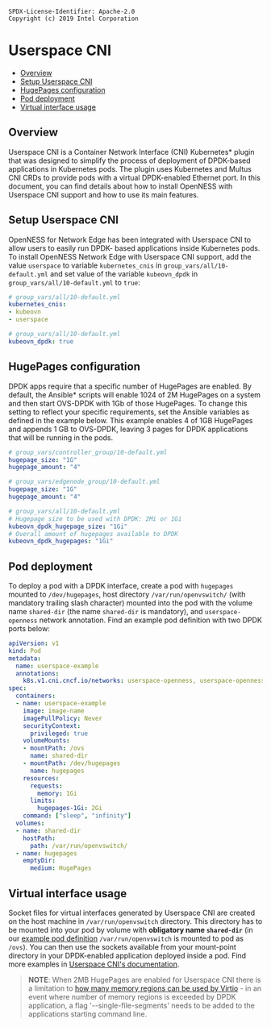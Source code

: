 ```text
SPDX-License-Identifier: Apache-2.0
Copyright (c) 2019 Intel Corporation
```
<!-- omit in toc -->
# Userspace CNI
- [Overview](#overview)
- [Setup Userspace CNI](#setup-userspace-cni)
- [HugePages configuration](#hugepages-configuration)
- [Pod deployment](#pod-deployment)
- [Virtual interface usage](#virtual-interface-usage)

## Overview

Userspace CNI is a Container Network Interface (CNI) Kubernetes\* plugin that was designed to simplify the process of deployment of DPDK-based applications in Kubernetes pods. The plugin uses Kubernetes and Multus CNI CRDs to provide pods with a virtual DPDK-enabled Ethernet port. In this document, you can find details about how to install OpenNESS with Userspace CNI support and how to use its main features.

## Setup Userspace CNI

OpenNESS for Network Edge has been integrated with Userspace CNI to allow users to easily run DPDK- based applications inside Kubernetes pods. To install OpenNESS Network Edge with Userspace CNI support, add the value `userspace` to variable `kubernetes_cnis` in `group_vars/all/10-default.yml` and set value of the variable `kubeovn_dpdk` in `group_vars/all/10-default.yml` to `true`:

```yaml
# group_vars/all/10-default.yml
kubernetes_cnis:
- kubeovn
- userspace
```

```yaml
# group_vars/all/10-default.yml
kubeovn_dpdk: true
```

## HugePages configuration

DPDK apps require that a specific number of HugePages are enabled. By default, the Ansible\* scripts will enable 1024 of 2M HugePages on a system and then start OVS-DPDK with 1Gb of those HugePages. To change this setting to reflect your specific requirements, set the Ansible variables as defined in the example below. This example enables 4 of 1GB HugePages and appends 1 GB to OVS-DPDK, leaving 3 pages for DPDK applications that will be running in the pods.

```yaml
# group_vars/controller_group/10-default.yml
hugepage_size: "1G"
hugepage_amount: "4"
```

```yaml
# group_vars/edgenode_group/10-default.yml
hugepage_size: "1G"
hugepage_amount: "4"
```

```yaml
# group_vars/all/10-default.yml
# Hugepage size to be used with DPDK: 2Mi or 1Gi
kubeovn_dpdk_hugepage_size: "1Gi"
# Overall amount of hugepages available to DPDK
kubeovn_dpdk_hugepages: "1Gi"
```

## Pod deployment

To deploy a pod with a DPDK interface, create a pod with `hugepages` mounted to `/dev/hugepages`, host directory `/var/run/openvswitch/` (with mandatory trailing slash character) mounted into the pod with the volume name `shared-dir` (the name `shared-dir` is mandatory), and `userspace-openness` network annotation. Find an example pod definition with two DPDK ports below:

```yaml
apiVersion: v1
kind: Pod
metadata:
  name: userspace-example
  annotations:
    k8s.v1.cni.cncf.io/networks: userspace-openness, userspace-openness
spec:
  containers:
  - name: userspace-example
    image: image-name
    imagePullPolicy: Never
    securityContext:
      privileged: true
    volumeMounts:
    - mountPath: /ovs
      name: shared-dir
    - mountPath: /dev/hugepages
      name: hugepages
    resources:
      requests:
        memory: 1Gi
      limits:
        hugepages-1Gi: 2Gi
    command: ["sleep", "infinity"]
  volumes:
  - name: shared-dir
    hostPath:
      path: /var/run/openvswitch/
  - name: hugepages
    emptyDir:
      medium: HugePages
```

## Virtual interface usage

Socket files for virtual interfaces generated by Userspace CNI are created on the host machine in `/var/run/openvswitch` directory. This directory has to be mounted into your pod by volume with **obligatory name `shared-dir`** (in our [example pod definition](#pod-deployment) `/var/run/openvswitch` is mounted to pod as `/ovs`). You can then use the sockets available from your mount-point directory in your DPDK-enabled application deployed inside a pod. Find more examples in [Userspace CNI's documentation](https://github.com/intel/userspace-cni-network-plugin#testing-with-dpdk-testpmd-application).

>**NOTE**: When 2MB HugePages are enabled for Userspace CNI there is a limitation to [how many memory regions can be used by Virtio](https://doc.dpdk.org/guides/howto/virtio_user_for_container_networking.html#limitations) - in an event where number of memory regions is exceeded by DPDK application, a flag '--single-file-segments' needs to be added to the applications starting command line.

